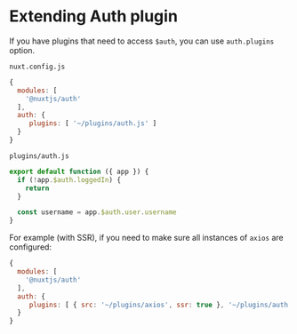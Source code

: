 # Extending Auth plugin

If you have plugins that need to access `$auth`, you can use `auth.plugins` option.

`nuxt.config.js`

```js
{
  modules: [
    '@nuxtjs/auth'
  ],
  auth: {
     plugins: [ '~/plugins/auth.js' ]
  }
}
```

`plugins/auth.js`

```js
export default function ({ app }) {
  if (!app.$auth.loggedIn) {
    return
  }

  const username = app.$auth.user.username
}
```

For example (with SSR), if you need to make sure all instances of `axios` are configured:

```js
{
  modules: [
    '@nuxtjs/auth'
  ],
  auth: {
     plugins: [ { src: '~/plugins/axios', ssr: true }, '~/plugins/auth.js' ]
  }
}
```
